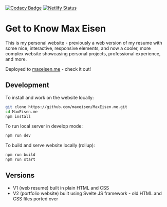 [![Codacy Badge](https://api.codacy.com/project/badge/Grade/3cf1b97aa7124fbbbdc68562a4834dce)](https://app.codacy.com/manual/maxeisen/MaxEisen.me?utm_source=github.com&utm_medium=referral&utm_content=maxeisen/MaxEisen.me&utm_campaign=Badge_Grade_Dashboard)
[![Netlify Status](https://api.netlify.com/api/v1/badges/29ebb303-9e97-44b6-82da-f68a0dee3963/deploy-status)](https://app.netlify.com/sites/maxeisen/deploys)

# Get to Know Max Eisen
This is my personal website - previously a web version of my resume with some nice, interactive, responsive elements, and now a cooler, more complex website showcasing personal projects, professional experience, and more.

Deployed to [maxeisen.me](https://maxeisen.me) - check it out!

## Development
To install and work on the website locally:

```bash
git clone https://github.com/maxeisen/MaxEisen.me.git
cd MaxEisen.me
npm install
```

To run local server in develop mode:

```bash
npm run dev
```

To build and serve website locally (rollup):

```bash
npm run build
npm run start
```

## Versions
<ul>
  <li>V1 (web resume) built in plain HTML and CSS</li>
  <li>V2 (portfolio website) built using Svelte JS framework - old HTML and CSS files ported over</li>
</ul>
